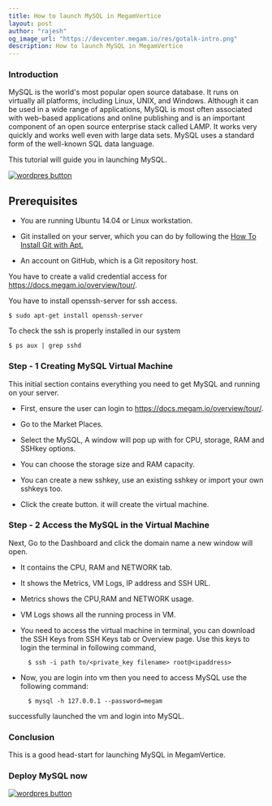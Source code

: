 ```yaml
---
title: How to launch MySQL in MegamVertice
layout: post
author: "rajesh"
og_image_url: "https://devcenter.megam.io/res/gotalk-intro.png"
description: How to launch MySQL in MegamVertice
---
```


### Introduction

MySQL is the world's most popular open source database. It runs on virtually all platforms, including Linux, UNIX, and Windows. Although it can be used in a wide range of applications, MySQL is most often associated with web-based applications and online publishing and is an important component of an open source enterprise stack called LAMP. It works very quickly and works well even with large data sets. MySQL uses a standard form of the well-known SQL data language.

This tutorial will guide you in launching MySQL.

<a href="https://docs.megam.io/installation/prequisites/" target="_blank">
<img src="https://s3-ap-southeast-1.amazonaws.com/megampub/images/vertice/DEPLOY-TO-MEGAM-VERTICE-BIG.png" alt="wordpres button" /></a>

## Prerequisites

* You are running Ubuntu 14.04 or Linux workstation.

* Git installed on your server, which you can do by following the [How To Install Git with Apt.](https://www.digitalocean.com/community/tutorials/how-to-install-git-on-ubuntu-14-04)

* An account on GitHub, which is a Git repository host.

You have to create a valid credential access for https://docs.megam.io/overview/tour/.

You have to install openssh-server for ssh access.

	$ sudo apt-get install openssh-server

To check the ssh is properly installed in our system

	$ ps aux | grep sshd

### Step - 1 Creating MySQL Virtual Machine

This initial section contains everything you need to get MySQL and running on your server.

* First, ensure the user can login to https://docs.megam.io/overview/tour/.

* Go to the Market Places.

* Select the MySQL, A window will pop up with for CPU, storage, RAM and SSHkey options.

* You can choose the storage size and RAM capacity.

* You can create a new sshkey, use an existing sshkey or import your own sshkeys too.

* Click the create button. it will create the virtual machine.

### Step - 2 Access the MySQL in the Virtual Machine

Next, Go to the Dashboard and click the domain name a new window will open.

* It contains the CPU, RAM and NETWORK tab.

* It shows the Metrics, VM Logs, IP address and SSH URL.

* Metrics shows the CPU,RAM and NETWORK  usage.

* VM Logs shows all the running process in VM.

* You need to access the virtual machine in terminal, you can download the SSH Keys from SSH Keys tab or Overview page. Use this keys to login the terminal in following command,

 		$ ssh -i path to/<private_key filename> root@<ipaddress>

* Now, you are login into vm then you need to access MySQL use the following command:

		$ mysql -h 127.0.0.1 --password=megam

successfully launched the vm and login into MySQL.

### Conclusion

This is a good head-start for launching MySQL in MegamVertice.

### Deploy MySQL now

<a href="https://docs.megam.io/installation/prequisites/" target="_blank">
<img src="https://s3-ap-southeast-1.amazonaws.com/megampub/images/vertice/DEPLOY-TO-MEGAM-VERTICE-BIG.png" alt="wordpres button" /></a>
